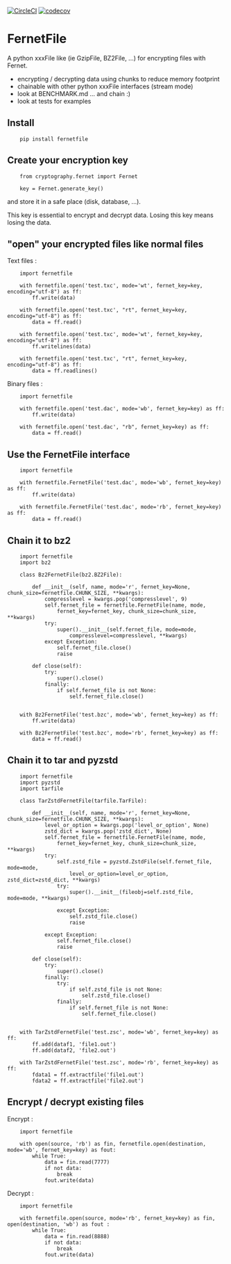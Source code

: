 [![CircleCI](https://dl.circleci.com/status-badge/img/gh/bibi21000/FernetFile/tree/main.svg?style=svg)](https://dl.circleci.com/status-badge/redirect/gh/bibi21000/FernetFile/tree/main)
[![codecov](https://codecov.io/gh/bibi21000/FernetFile/graph/badge.svg?token=4124GIOJAK)](https://codecov.io/gh/bibi21000/FernetFile)

# FernetFile

A python xxxFile like (ie GzipFile, BZ2File, ...) for encrypting files with Fernet.

 - encrypting / decrypting data using chunks to reduce memory footprint
 - chainable with other python xxxFile interfaces (stream mode)
 - look at BENCHMARK.md ... and chain :)
 - look at tests for examples


## Install

```
    pip install fernetfile
```

## Create your encryption key

```
    from cryptography.fernet import Fernet

    key = Fernet.generate_key()
```
and store it in a safe place (disk, database, ...).

This key is essential to encrypt and decrypt data.
Losing this key means losing the data.

## "open" your encrypted files like normal files

Text files :

```
    import fernetfile

    with fernetfile.open('test.txc', mode='wt', fernet_key=key, encoding="utf-8") as ff:
        ff.write(data)

    with fernetfile.open('test.txc', "rt", fernet_key=key, encoding="utf-8") as ff:
        data = ff.read()

    with fernetfile.open('test.txc', mode='wt', fernet_key=key, encoding="utf-8") as ff:
        ff.writelines(data)

    with fernetfile.open('test.txc', "rt", fernet_key=key, encoding="utf-8") as ff:
        data = ff.readlines()
```

Binary files :

```
    import fernetfile

    with fernetfile.open('test.dac', mode='wb', fernet_key=key) as ff:
        ff.write(data)

    with fernetfile.open('test.dac', "rb", fernet_key=key) as ff:
        data = ff.read()
```

## Use the FernetFile interface

```
    import fernetfile

    with fernetfile.FernetFile('test.dac', mode='wb', fernet_key=key) as ff:
        ff.write(data)

    with fernetfile.FernetFile('test.dac', mode='rb', fernet_key=key) as ff:
        data = ff.read()
```

## Chain it to bz2

```
    import fernetfile
    import bz2

    class Bz2FernetFile(bz2.BZ2File):

        def __init__(self, name, mode='r', fernet_key=None, chunk_size=fernetfile.CHUNK_SIZE, **kwargs):
            compresslevel = kwargs.pop('compresslevel', 9)
            self.fernet_file = fernetfile.FernetFile(name, mode,
                fernet_key=fernet_key, chunk_size=chunk_size, **kwargs)
            try:
                super().__init__(self.fernet_file, mode=mode,
                    compresslevel=compresslevel, **kwargs)
            except Exception:
                self.fernet_file.close()
                raise

        def close(self):
            try:
                super().close()
            finally:
                if self.fernet_file is not None:
                    self.fernet_file.close()


    with Bz2FernetFile('test.bzc', mode='wb', fernet_key=key) as ff:
        ff.write(data)

    with Bz2FernetFile('test.bzc', mode='rb', fernet_key=key) as ff:
        data = ff.read()
```

## Chain it to tar and pyzstd

```
    import fernetfile
    import pyzstd
    import tarfile

    class TarZstdFernetFile(tarfile.TarFile):

        def __init__(self, name, mode='r', fernet_key=None, chunk_size=fernetfile.CHUNK_SIZE, **kwargs):
            level_or_option = kwargs.pop('level_or_option', None)
            zstd_dict = kwargs.pop('zstd_dict', None)
            self.fernet_file = fernetfile.FernetFile(name, mode,
                fernet_key=fernet_key, chunk_size=chunk_size, **kwargs)
            try:
                self.zstd_file = pyzstd.ZstdFile(self.fernet_file, mode=mode,
                    level_or_option=level_or_option, zstd_dict=zstd_dict, **kwargs)
                try:
                    super().__init__(fileobj=self.zstd_file, mode=mode, **kwargs)

                except Exception:
                    self.zstd_file.close()
                    raise

            except Exception:
                self.fernet_file.close()
                raise

        def close(self):
            try:
                super().close()
            finally:
                try:
                    if self.zstd_file is not None:
                        self.zstd_file.close()
                finally:
                    if self.fernet_file is not None:
                        self.fernet_file.close()


    with TarZstdFernetFile('test.zsc', mode='wb', fernet_key=key) as ff:
        ff.add(dataf1, 'file1.out')
        ff.add(dataf2, 'file2.out')

    with TarZstdFernetFile('test.zsc', mode='rb', fernet_key=key) as ff:
        fdata1 = ff.extractfile('file1.out')
        fdata2 = ff.extractfile('file2.out')
```

## Encrypt / decrypt existing files

Encrypt :
```
    import fernetfile

    with open(source, 'rb') as fin, fernetfile.open(destination, mode='wb', fernet_key=key) as fout:
        while True:
            data = fin.read(7777)
            if not data:
                break
            fout.write(data)
```

Decrypt :
```
    import fernetfile

    with fernetfile.open(source, mode='rb', fernet_key=key) as fin, open(destination, 'wb') as fout :
        while True:
            data = fin.read(8888)
            if not data:
                break
            fout.write(data)
```
